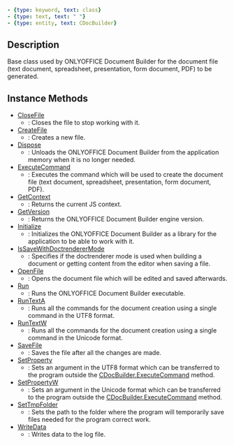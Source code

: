 ```yml signature
- {type: keyword, text: class}
- {type: text, text: " "}
- {type: entity, text: CDocBuilder}
```

## Description

Base class used by ONLYOFFICE Document Builder for the document file (text document, spreadsheet, presentation, form document, PDF) to be generated.

## Instance Methods

<references>

- [CloseFile](CloseFile/index.md)
  - : Closes the file to stop working with it.
- [CreateFile](CreateFile/index.md)
  - : Creates a new file.
- [Dispose](Dispose/index.md)
  - : Unloads the ONLYOFFICE Document Builder from the application memory when it is no longer needed.
- [ExecuteCommand](ExecuteCommand/index.md)
  - : Executes the command which will be used to create the document file (text document, spreadsheet, presentation, form document, PDF).
- [GetContext](GetContext/index.md)
  - : Returns the current JS context.
- [GetVersion](GetVersion/index.md)
  - : Returns the ONLYOFFICE Document Builder engine version.
- [Initialize](Initialize/index.md)
  - : Initializes the ONLYOFFICE Document Builder as a library for the application to be able to work with it.
- [IsSaveWithDoctrendererMode](IsSaveWithDoctrendererMode/index.md)
  - : Specifies if the doctrenderer mode is used when building a document or getting content from the editor when saving a file.
- [OpenFile](OpenFile/index.md)
  - : Opens the document file which will be edited and saved afterwards.
- [Run](Run/index.md)
  - : Runs the ONLYOFFICE Document Builder executable.
- [RunTextA](RunTextA/index.md)
  - : Runs all the commands for the document creation using a single command in the UTF8 format.
- [RunTextW](RunTextW/index.md)
  - : Runs all the commands for the document creation using a single command in the Unicode format.
- [SaveFile](SaveFile/index.md)
  - : Saves the file after all the changes are made.
- [SetProperty](SetProperty/index.md)
  - : Sets an argument in the UTF8 format which can be transferred to the program outside the [CDocBuilder.ExecuteCommand](ExecuteCommand/index.md) method.
- [SetPropertyW](SetPropertyW/index.md)
  - : Sets an argument in the Unicode format which can be transferred to the program outside the [CDocBuilder.ExecuteCommand](ExecuteCommand/index.md) method.
- [SetTmpFolder](SetTmpFolder/index.md)
  - : Sets the path to the folder where the program will temporarily save files needed for the program correct work.
- [WriteData](WriteData/index.md)
  - : Writes data to the log file.

</references>
